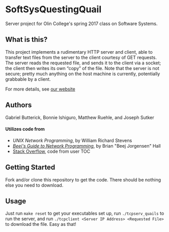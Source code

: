 # SoftSysQuestingQuail

Server project for Olin College's spring 2017 class on Software Systems.

## What is this?

This project implements a rudimentary HTTP server and client, able to transfer text files from the server to the client courtesy of GET requests. The server reads the requested file, and sends it to the client via a socket; the client then writes its own “copy” of the file. Note that the server is not secure; pretty much anything on the host machine is currently, potentially grabbable by a client.

For more details, see [our website](http://softsysquestingquail.github.io)

## Authors

Gabriel Butterick, Bonnie Ishiguro, Matthew Ruehle, and Joseph Sutker

#### Utilizes code from

- _UNIX Network Programming_, by William Richard Stevens
- [_Beej's Guide to Network Programming_](http://beej.us/guide/bgnet/output/html/multipage/index.html), by Brian "Beej Jorgensen" Hall
- [Stack Overflow](https://stackoverflow.com/questions/11952898/c-send-and-receive-file), code from user TOC

## Getting Started

Fork and/or clone this repository to get the code. There should be nothing else you need to download.

## Usage

Just run `make reset` to get your executables set up, run `./tcpserv_quails` to run the server, and run `./tcpclient <Server IP Address> <Requested File>` to download the file. Easy as that!